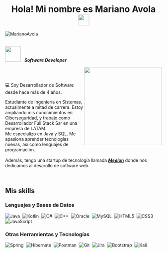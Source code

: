 <h1 align="center"><b>Hola! Mi nombre es Mariano Avola </b><img src="https://media.giphy.com/media/hvRJCLFzcasrR4ia7z/giphy.gif" width="35"></h1>
<p align="left"> <img src="https://komarev.com/ghpvc/?username=MarianoAvola" alt="MarianoAvola" /> </p>
<br>
<picture><img src = "https://github.com/7oSkaaa/7oSkaaa/blob/main/Images/about_me.gif?raw=true" width = 50px></picture>&nbsp;&nbsp;&nbsp;<b><i>Software Developer</i></b>

<picture><img align="right" src="https://github.com/7oSkaaa/7oSkaaa/blob/main/Images/Right_Side.gif?raw=true" width = 250px></picture>

<br><br>

:computer: Soy Desarrollador de Software desde hace más de 4 años.

Estudiante de Ingeniería en Sistemas, actualmente a mitad de carrera. Estoy ampliando mis conocimientos en Ciberseguridad, y trabajo como Desarrollador Full Stack Ssr en una empresa de LATAM.<br>
Me especializo en Java y SQL. Me apasiona aprender tecnologías nuevas, así como lenguajes de programación.<br><br>
Además, tengo una startup de tecnología llamada ***<a href= "https://meelon.me">Meelon</a>*** donde nos dedicamos al desarollo de software web.<br>

<br>

## Mis skills  
### Lenguajes y Bases de Datos
![Java](https://img.shields.io/badge/java-%23ED8B00.svg?style=for-the-badge&logo=openjdk&logoColor=white)&nbsp; ![Kotlin](https://img.shields.io/badge/kotlin-%237F52FF.svg?style=for-the-badge&logo=kotlin&logoColor=white)&nbsp; ![C#](https://img.shields.io/badge/c%23-%23239120.svg?style=for-the-badge&logo=csharp&logoColor=white)&nbsp; ![C++](https://img.shields.io/badge/c++-%2300599C.svg?style=for-the-badge&logo=c%2B%2B&logoColor=white)&nbsp; ![Oracle](https://img.shields.io/badge/Oracle-F80000?style=for-the-badge&logo=oracle&logoColor=white)&nbsp; ![MySQL](https://img.shields.io/badge/mysql-4479A1.svg?style=for-the-badge&logo=mysql&logoColor=white)&nbsp; ![HTML5](https://img.shields.io/badge/html5-%23E34F26.svg?style=for-the-badge&logo=html5&logoColor=white)&nbsp; ![CSS3](https://img.shields.io/badge/css3-%231572B6.svg?style=for-the-badge&logo=css3&logoColor=white)&nbsp; ![JavaScript](https://img.shields.io/badge/JavaScript%20-%23F7DF1E.svg?style=for-the-badge&logo=javascript&logoColor=black)

### Otras Herramientas y Tecnologías
![Spring](https://img.shields.io/badge/spring-%236DB33F.svg?style=for-the-badge&logo=spring&logoColor=white)&nbsp; ![Hibernate](https://img.shields.io/badge/Hibernate-59666C?style=for-the-badge&logo=Hibernate&logoColor=white)&nbsp; ![Postman](https://img.shields.io/badge/Postman-FF6C37?style=for-the-badge&logo=postman&logoColor=white)&nbsp; ![Git](https://img.shields.io/badge/git-%23F05033.svg?style=for-the-badge&logo=git&logoColor=white)&nbsp; ![Jira](https://img.shields.io/badge/jira-%230A0FFF.svg?style=for-the-badge&logo=jira&logoColor=white)&nbsp; ![Bootstrap](https://img.shields.io/badge/bootstrap-%238511FA.svg?style=for-the-badge&logo=bootstrap&logoColor=white)&nbsp; ![Kali](https://img.shields.io/badge/Kali-268BEE?style=for-the-badge&logo=kalilinux&logoColor=white)

